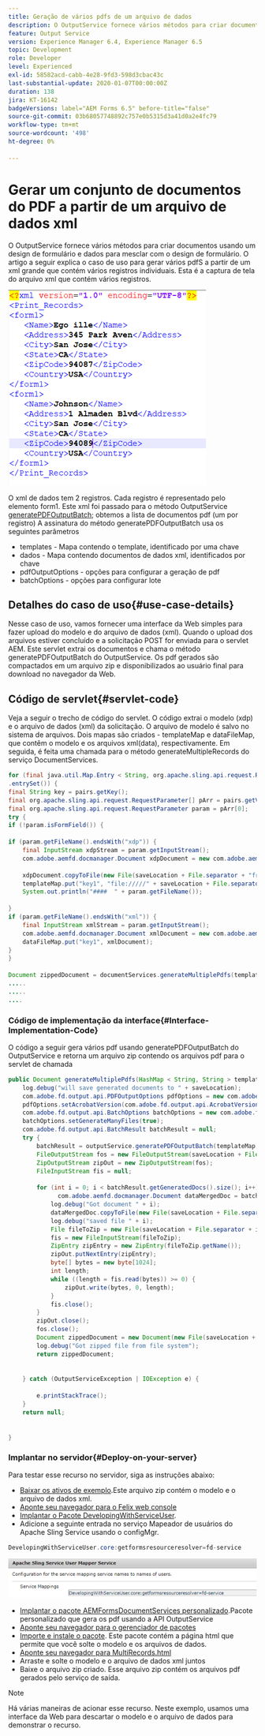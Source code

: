 ```yaml
---
title: Geração de vários pdfs de um arquivo de dados
description: O OutputService fornece vários métodos para criar documentos usando um design de formulário e dados para mesclar com o design de formulário. Saiba como gerar vários pdfS de um xml grande que contém vários registros individuais.
feature: Output Service
version: Experience Manager 6.4, Experience Manager 6.5
topic: Development
role: Developer
level: Experienced
exl-id: 58582acd-cabb-4e28-9fd3-598d3cbac43c
last-substantial-update: 2020-01-07T00:00:00Z
duration: 138
jira: KT-16142
badgeVersions: label="AEM Forms 6.5" before-title="false"
source-git-commit: 03b68057748892c757e0b5315d3a41d0a2e4fc79
workflow-type: tm+mt
source-wordcount: '498'
ht-degree: 0%

---
```


# Gerar um conjunto de documentos do PDF a partir de um arquivo de dados xml

O OutputService fornece vários métodos para criar documentos usando um design de formulário e dados para mesclar com o design de formulário. O artigo a seguir explica o caso de uso para gerar vários pdfS a partir de um xml grande que contém vários registros individuais.
Esta é a captura de tela do arquivo xml que contém vários registros.

![xml-de-vários-registros](assets/multi-record-xml.PNG)

O xml de dados tem 2 registros. Cada registro é representado pelo elemento form1. Este xml foi passado para o método OutputService [generatePDFOutputBatch](https://helpx.adobe.com/br/aem-forms/6/javadocs/com/adobe/fd/output/api/OutputService.html); obtemos a lista de documentos pdf (um por registro)
A assinatura do método generatePDFOutputBatch usa os seguintes parâmetros

* templates - Mapa contendo o template, identificado por uma chave
* dados - Mapa contendo documentos de dados xml, identificados por chave
* pdfOutputOptions - opções para configurar a geração de pdf
* batchOptions - opções para configurar lote



## Detalhes do caso de uso{#use-case-details}

Nesse caso de uso, vamos fornecer uma interface da Web simples para fazer upload do modelo e do arquivo de dados (xml). Quando o upload dos arquivos estiver concluído e a solicitação POST for enviada para o servlet AEM. Este servlet extrai os documentos e chama o método generatePDFOutputBatch do OutputService. Os pdf gerados são compactados em um arquivo zip e disponibilizados ao usuário final para download no navegador da Web.

## Código de servlet{#servlet-code}

Veja a seguir o trecho de código do servlet. O código extrai o modelo (xdp) e o arquivo de dados (xml) da solicitação. O arquivo de modelo é salvo no sistema de arquivos. Dois mapas são criados - templateMap e dataFileMap, que contêm o modelo e os arquivos xml(data), respectivamente. Em seguida, é feita uma chamada para o método generateMultipleRecords do serviço DocumentServices.

```java
for (final java.util.Map.Entry < String, org.apache.sling.api.request.RequestParameter[] > pairs: params
.entrySet()) {
final String key = pairs.getKey();
final org.apache.sling.api.request.RequestParameter[] pArr = pairs.getValue();
final org.apache.sling.api.request.RequestParameter param = pArr[0];
try {
if (!param.isFormField()) {

if (param.getFileName().endsWith("xdp")) {
    final InputStream xdpStream = param.getInputStream();
    com.adobe.aemfd.docmanager.Document xdpDocument = new com.adobe.aemfd.docmanager.Document(xdpStream);

    xdpDocument.copyToFile(new File(saveLocation + File.separator + "fromui.xdp"));
    templateMap.put("key1", "file://///" + saveLocation + File.separator + "fromui.xdp");
    System.out.println("####  " + param.getFileName());

}
if (param.getFileName().endsWith("xml")) {
    final InputStream xmlStream = param.getInputStream();
    com.adobe.aemfd.docmanager.Document xmlDocument = new com.adobe.aemfd.docmanager.Document(xmlStream);
    dataFileMap.put("key1", xmlDocument);
}
}

Document zippedDocument = documentServices.generateMultiplePdfs(templateMap, dataFileMap,saveLocation);
.....
.....
....
```

### Código de implementação da interface{#Interface-Implementation-Code}

O código a seguir gera vários pdf usando generatePDFOutputBatch do OutputService e retorna um arquivo zip contendo os arquivos pdf para o servlet de chamada

```java
public Document generateMultiplePdfs(HashMap < String, String > templateMap, HashMap < String, Document > dataFileMap, String saveLocation) {
    log.debug("will save generated documents to " + saveLocation);
    com.adobe.fd.output.api.PDFOutputOptions pdfOptions = new com.adobe.fd.output.api.PDFOutputOptions();
    pdfOptions.setAcrobatVersion(com.adobe.fd.output.api.AcrobatVersion.Acrobat_11);
    com.adobe.fd.output.api.BatchOptions batchOptions = new com.adobe.fd.output.api.BatchOptions();
    batchOptions.setGenerateManyFiles(true);
    com.adobe.fd.output.api.BatchResult batchResult = null;
    try {
        batchResult = outputService.generatePDFOutputBatch(templateMap, dataFileMap, pdfOptions, batchOptions);
        FileOutputStream fos = new FileOutputStream(saveLocation + File.separator + "zippedfile.zip");
        ZipOutputStream zipOut = new ZipOutputStream(fos);
        FileInputStream fis = null;

        for (int i = 0; i < batchResult.getGeneratedDocs().size(); i++) {
              com.adobe.aemfd.docmanager.Document dataMergedDoc = batchResult.getGeneratedDocs().get(i);
            log.debug("Got document " + i);
            dataMergedDoc.copyToFile(new File(saveLocation + File.separator + i + ".pdf"));
            log.debug("saved file " + i);
            File fileToZip = new File(saveLocation + File.separator + i + ".pdf");
            fis = new FileInputStream(fileToZip);
            ZipEntry zipEntry = new ZipEntry(fileToZip.getName());
            zipOut.putNextEntry(zipEntry);
            byte[] bytes = new byte[1024];
            int length;
            while ((length = fis.read(bytes)) >= 0) {
                zipOut.write(bytes, 0, length);
            }
            fis.close();
        }
        zipOut.close();
        fos.close();
        Document zippedDocument = new Document(new File(saveLocation + File.separator + "zippedfile.zip"));
        log.debug("Got zipped file from file system");
        return zippedDocument;


    } catch (OutputServiceException | IOException e) {

        e.printStackTrace();
    }
    return null;


}
```

### Implantar no servidor{#Deploy-on-your-server}

Para testar esse recurso no servidor, siga as instruções abaixo:

* [Baixar os ativos de exemplo](assets/mult-records-template-and-xml-file.zip).Este arquivo zip contém o modelo e o arquivo de dados xml.
* [Aponte seu navegador para o Felix web console](http://localhost:4502/system/console/bundles)
* [Implantar o Pacote DevelopingWithServiceUser](/help/forms/assets/common-osgi-bundles/DevelopingWithServiceUser.jar).
* Adicione a seguinte entrada no serviço Mapeador de usuários do Apache Sling Service usando o configMgr.

```java
DevelopingWithServiceUser.core:getformsresourceresolver=fd-service
```



![user-mapper-service](assets/user-mapper-service-fd-service.png)

* [Implantar o pacote AEMFormsDocumentServices personalizado](/help/forms/assets/common-osgi-bundles/AEMFormsDocumentServices.core-1.0-SNAPSHOT.jar).Pacote personalizado que gera os pdf usando a API OutputService
* [Aponte seu navegador para o gerenciador de pacotes](http://localhost:4502/crx/packmgr/index.jsp)
* [Importe e instale o pacote](assets/generate-multiple-pdf-from-xml.zip). Este pacote contém a página html que permite que você solte o modelo e os arquivos de dados.
* [Aponte seu navegador para MultiRecords.html](http://localhost:4502/content/DocumentServices/Multirecord.html?)
* Arraste e solte o modelo e o arquivo de dados xml juntos
* Baixe o arquivo zip criado. Esse arquivo zip contém os arquivos pdf gerados pelo serviço de saída.

>[!NOTE]
>Há várias maneiras de acionar esse recurso. Neste exemplo, usamos uma interface da Web para descartar o modelo e o arquivo de dados para demonstrar o recurso.
